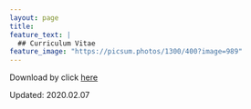 ```yaml
---
layout: page
title:
feature_text: |
  ## Curriculum Vitae
feature_image: "https://picsum.photos/1300/400?image=989"
---
```

Download by click <a href="https://www.unist.ac.kr/" target="_blank">here</a>

Updated: 2020.02.07
